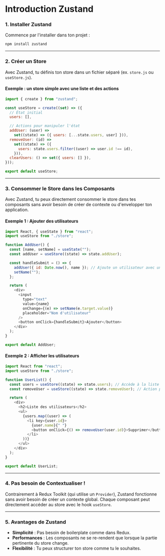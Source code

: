 # Introduction Zustand

### 1. **Installer Zustand**
Commence par l'installer dans ton projet :
```bash
npm install zustand
```

---

### 2. **Créer un Store**
Avec Zustand, tu définis ton store dans un fichier séparé (ex. `store.js` ou `useStore.js`).

#### Exemple : un store simple avec une liste et des actions
```javascript
import { create } from "zustand";

const useStore = create((set) => ({
  // État initial
  users: [],

  // Actions pour manipuler l'état
  addUser: (user) =>
    set((state) => ({ users: [...state.users, user] })),
  removeUser: (id) =>
    set((state) => ({
      users: state.users.filter((user) => user.id !== id),
    })),
  clearUsers: () => set({ users: [] }),
}));

export default useStore;
```

---

### 3. **Consommer le Store dans les Composants**
Avec Zustand, tu peux directement consommer le store dans tes composants sans avoir besoin de créer de contexte ou d'envelopper ton application.

#### Exemple 1 : Ajouter des utilisateurs
```javascript
import React, { useState } from "react";
import useStore from "./store";

function AddUser() {
  const [name, setName] = useState("");
  const addUser = useStore((state) => state.addUser);

  const handleSubmit = () => {
    addUser({ id: Date.now(), name }); // Ajoute un utilisateur avec un ID unique
    setName("");
  };

  return (
    <div>
      <input
        type="text"
        value={name}
        onChange={(e) => setName(e.target.value)}
        placeholder="Nom d'utilisateur"
      />
      <button onClick={handleSubmit}>Ajouter</button>
    </div>
  );
}

export default AddUser;
```

#### Exemple 2 : Afficher les utilisateurs
```javascript
import React from "react";
import useStore from "./store";

function UserList() {
  const users = useStore((state) => state.users); // Accède à la liste des utilisateurs
  const removeUser = useStore((state) => state.removeUser); // Action pour supprimer un utilisateur

  return (
    <div>
      <h2>Liste des utilisateurs</h2>
      <ul>
        {users.map((user) => (
          <li key={user.id}>
            {user.name}{" "}
            <button onClick={() => removeUser(user.id)}>Supprimer</button>
          </li>
        ))}
      </ul>
    </div>
  );
}

export default UserList;
```

---

### 4. **Pas besoin de Contextualiser !**
Contrairement à Redux Toolkit (qui utilise un `Provider`), Zustand fonctionne sans avoir besoin de créer un contexte global. Chaque composant peut directement accéder au store avec le hook `useStore`.

---

### 5. **Avantages de Zustand**
- **Simplicité** : Pas besoin de boilerplate comme dans Redux.
- **Performances** : Les composants ne se re-rendent que lorsque la partie pertinente du store change.
- **Flexibilité** : Tu peux structurer ton store comme tu le souhaites.
